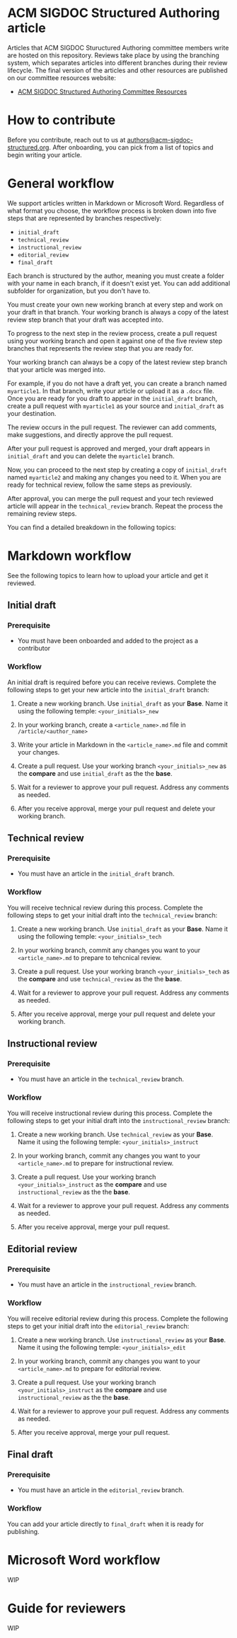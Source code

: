 # ACM SIGDOC Structured Authoring article

Articles that ACM SIGDOC Stuructured Authoring committee members write are hosted on this repository. Reviews take place by using the branching system, which separates articles into different branches during their review lifecycle. The final version of the articles and other resources are published on our committee resources website:

- [ACM SIGDOC Structured Authoring Committee Resources](https://acm-sigdoc-structured.org/index.html)

# How to contribute

Before you contribute, reach out to us at authors@acm-sigdoc-structured.org. After onboarding, you can pick from a list of topics and begin writing your article.

# General workflow

We support articles written in Markdown or Microsoft Word. Regardless of what format you choose, the workflow process is broken down into five steps that are represented by branches respectively:

- `initial_draft`
- `technical_review`
- `instructional_review`
- `editorial_review`
- `final_draft`

Each branch is structured by the author, meaning you must create a folder with your name in each branch, if it doesn't exist yet. You can add additional subfolder for organization, but you don't have to.

You must create your own new working branch at every step and work on your draft in that branch. Your working branch is always a copy of the latest review step branch that your draft was accepted into.

To progress to the next step in the review process, create a pull request using your working branch and open it against one of the five review step branches that represents the review step that you are ready for.

Your working branch can always be a copy of the latest review step branch that your article was merged into.

For example, if you do not have a draft yet, you can create a branch named `myarticle1`. In that branch, write your article or upload it as a `.docx` file. Once you are ready for you draft to appear in the `initial_draft` branch, create a pull request with `myarticle1` as your source and `initial_draft` as your destination.

The review occurs in the pull request. The reviewer can add comments, make suggestions, and directly approve the pull request.

After your pull request is approved and merged, your draft appears in `initial_draft` and you can delete the `myarticle1` branch.

Now, you can proceed to the next step by creating a copy of `initial_draft` named `myarticle2` and making any changes you need to it. When you are ready for technical review, follow the same steps as previously.

After approval, you can merge the pull request and your tech reviewed article will appear in the `technical_review` branch. Repeat the process the remaining review steps.

You can find a detailed breakdown in the following topics:

# Markdown workflow

See the following topics to learn how to upload your article and get it reviewed.

## Initial draft

### Prerequisite

- You must have been onboarded and added to the project as a contributor

### Workflow

An initial draft is required before you can receive reviews. Complete the following steps to get your new article into the `initial_draft` branch:

1. Create a new working branch. Use `initial_draft` as your **Base**. Name it using the following temple: `<your_initials>_new`

2. In your working branch, create a `<article_name>.md` file in `/article/<author_name>`

3. Write your article in Markdown in the `<article_name>.md` file and commit your changes.

4. Create a pull request. Use your working branch `<your_initials>_new` as the **compare** and use `initial_draft` as the the **base**.

5. Wait for a reviewer to approve your pull request. Address any comments as needed.

6. After you receive approval, merge your pull request and delete your working branch.

## Technical review

### Prerequisite

- You must have an article in the `initial_draft` branch.

### Workflow

You will receive technical review during this process. Complete the following steps to get your initial draft into the `technical_review` branch:

1. Create a new working branch. Use `initial_draft` as your **Base**. Name it using the following temple: `<your_initials>_tech`

2. In your working branch, commit any changes you want to your `<article_name>.md` to prepare to tehcnical review.

3. Create a pull request. Use your working branch `<your_initials>_tech` as the **compare** and use `technical_review` as the the **base**.

4. Wait for a reviewer to approve your pull request. Address any comments as needed.

5. After you receive approval, merge your pull request and delete your working branch.

## Instructional review

### Prerequisite

- You must have an article in the `technical_review` branch.

### Workflow

You will receive instructional review during this process. Complete the following steps to get your initial draft into the `instructional_review` branch:

1. Create a new working branch. Use `technical_review` as your **Base**. Name it using the following temple: `<your_initials>_instruct`

2. In your working branch, commit any changes you want to your `<article_name>.md` to prepare for instructional review.

3. Create a pull request. Use your working branch `<your_initials>_instruct` as the **compare** and use `instructional_review` as the the **base**.

4. Wait for a reviewer to approve your pull request. Address any comments as needed.

5. After you receive approval, merge your pull request.

## Editorial review

### Prerequisite

- You must have an article in the `instructional_review` branch.

### Workflow

You will receive editorial review during this process. Complete the following steps to get your initial draft into the `editorial_review` branch:

1. Create a new working branch. Use `instructional_review` as your **Base**. Name it using the following temple: `<your_initials>_edit`

2. In your working branch, commit any changes you want to your `<article_name>.md` to prepare for editorial review.

4. Create a pull request. Use your working branch `<your_initials>_instruct` as the **compare** and use `instructional_review` as the the **base**.

5. Wait for a reviewer to approve your pull request. Address any comments as needed.

6. After you receive approval, merge your pull request.

## Final draft

### Prerequisite

- You must have an article in the `editorial_review` branch.

### Workflow

You can add your article directly to `final_draft` when it is ready for publishing.

# Microsoft Word workflow

WIP

# Guide for reviewers

WIP

